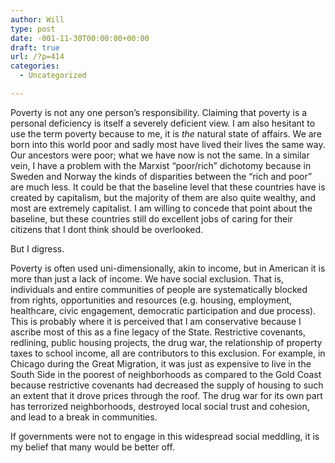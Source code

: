 ```yaml
---
author: Will
type: post
date: -001-11-30T00:00:00+00:00
draft: true
url: /?p=414
categories:
  - Uncategorized

---
```

Poverty is not any one person&#8217;s responsibility. Claiming that poverty is a personal deficiency is itself a severely deficient view. I am also hesitant to use the term poverty because to me, it is _the_ natural state of affairs. We are born into this world poor and sadly most have lived their lives the same way. Our ancestors were poor; what we have now is not the same. In a similar vein, I have a problem with the Marxist &#8220;poor/rich&#8221; dichotomy because in Sweden and Norway the kinds of disparities between the &#8220;rich and poor&#8221; are much less. It could be that the baseline level that these countries have is created by capitalism, but the majority of them are also quite wealthy, and most are extremely capitalist. I am willing to concede that point about the baseline, but these countries still do excellent jobs of caring for their citizens that I dont think should be overlooked.

But I digress.

Poverty is often used uni-dimensionally, akin to income, but in American it is more than just a lack of income. We have social exclusion. That is, individuals and entire communities of people are systematically blocked from rights, opportunities and resources (e.g. housing, employment, healthcare, civic engagement, democratic participation and due process). This is probably where it is perceived that I am conservative because I ascribe most of this as a fine legacy of the State. Restrictive covenants, redlining, public housing projects, the drug war, the relationship of property taxes to school income, all are contributors to this exclusion. For example, in Chicago during the Great Migration, it was just as expensive to live in the South Side in the poorest of neighborhoods as compared to the Gold Coast because restrictive covenants had decreased the supply of housing to such an extent that it drove prices through the roof. The drug war for its own part has terrorized neighborhoods, destroyed local social trust and cohesion, and lead to a break in communities.

If governments were not to engage in this widespread social meddling, it is my belief that many would be better off.